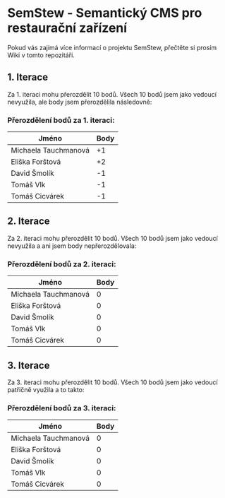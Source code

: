 # SemStew - Semantický CMS pro restaurační zařízení
Pokud vás zajímá více informací o projektu SemStew, přečtěte si prosím Wiki v tomto repozitáři.
## 1. Iterace
Za 1. iteraci mohu přerozdělit 10 bodů. Všech 10 bodů jsem jako vedoucí nevyužila, ale body jsem přerozdělila následovně:
### Přerozdělení bodů za 1. iteraci:
Jméno | Body
------------ | ------------
Michaela Tauchmanová | +1
Eliška Forštová | +2
David Šmolík | -1 
Tomáš Vlk | -1 
Tomáš Cicvárek | -1
## 2. Iterace
Za 2. iteraci mohu přerozdělit 10 bodů. Všech 10 bodů jsem jako vedoucí nevyužila a ani jsem body nepřerozdělovala:
### Přerozdělení bodů za 2. iteraci:
Jméno | Body
------------ | ------------
Michaela Tauchmanová | 0
Eliška Forštová | 0
David Šmolík | 0
Tomáš Vlk | 0
Tomáš Cicvárek | 0
## 3. Iterace
Za 3. iteraci mohu přerozdělit 10 bodů. Všech 10 bodů jsem jako vedoucí patřičně využila a to takto:
### Přerozdělení bodů za 3. iteraci:
Jméno | Body
------------ | ------------
Michaela Tauchmanová | 0
Eliška Forštová | 0
David Šmolík | 0
Tomáš Vlk | 0
Tomáš Cicvárek | 0
